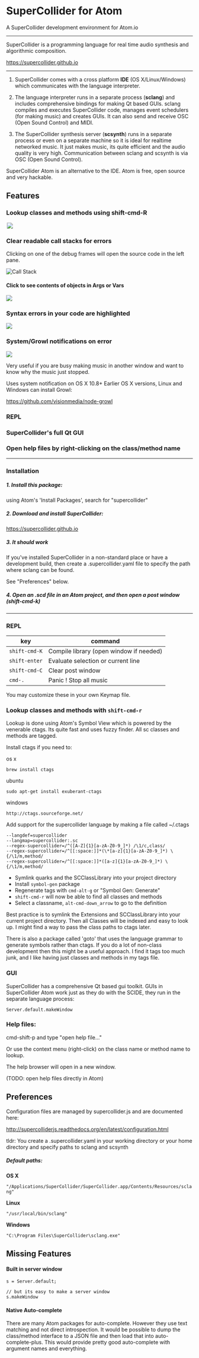# SuperCollider for Atom

A SuperCollider development environment for Atom.io

---

SuperCollider is a programming language for real time audio synthesis and algorithmic composition.

https://supercollider.github.io

---

1. SuperCollider comes with a cross platform **IDE** (OS X/Linux/Windows) which communicates with the language interpreter.

2. The language interpreter runs in a separate process (**sclang**) and includes comprehensive bindings for making Qt based GUIs. sclang compiles and executes SuperCollider code, manages event schedulers (for making music) and creates GUIs. It can also send and receive OSC (Open Sound Control) and MIDI.

3. The SuperCollider synthesis server (**scsynth**) runs in a separate process or even on a separate machine so it is ideal for realtime networked music. It just makes music, its quite efficient and the audio quality is very high. Communication between sclang and scsynth is via OSC (Open Sound Control).

SuperCollider Atom is an alternative to the IDE. Atom is free, open source and very hackable.


## Features

### Lookup classes and methods using shift-cmd-R

<img src="docs/images/lookup-classes-methods.png" style="max-width: 500px; margin:auto; display: block;" />

### Clear readable call stacks for errors

Clicking on one of the debug frames will open the source code in the left pane.

![Call Stack](docs/images/callstack.png)

#### Click to see contents of objects in Args or Vars

<img src="docs/images/sc-atom-fold-out.gif" />

### Syntax errors in your code are highlighted

<img src="docs/images/scatom-syntax-error.png" />


### System/Growl notifications on error

<img src="docs/images/growl-notification.png" style="width: auto; max-width: 400px;" />

Very useful if you are busy making music in another window and want to know why the music just stopped.

Uses system notification on OS X 10.8+  Earlier OS X versions, Linux and Windows can install Growl:

https://github.com/visionmedia/node-growl

### REPL
### SuperCollider's full Qt GUI
### Open help files by right-clicking on the class/method name


---


### Installation

##### 1. Install this package:

using Atom's 'Install Packages', search for "supercollider"

##### 2. Download and install SuperCollider:

https://supercollider.github.io

##### 3. It should work

If you've installed SuperCollider in a non-standard place or have a development build, then create a .supercollider.yaml file to specify the path where sclang can be found.

See "Preferences" below.

##### 4. Open an .scd file in an Atom project, and then open a post window (shift-cmd-k)

---

### REPL

| key              | command                                         |
| ---------------- | ----------------------------------------------- |
| `shift-cmd-K`    | Compile library (open window if needed)         |
| `shift-enter`    | Evaluate selection or current line              |
| `shift-cmd-C`    | Clear post window                               |
| `cmd-.`          | Panic ! Stop all music                          |


You may customize these in your own Keymap file.


### Lookup classes and methods with `shift-cmd-r`

Lookup is done using Atom's Symbol View which is powered by the venerable ctags.
Its quite fast and uses fuzzy finder. All sc classes and methods are tagged.

Install ctags if you need to:

os x

    brew install ctags

ubuntu

    sudo apt-get install exuberant-ctags

windows

    http://ctags.sourceforge.net/


Add support for the supercollider language by making a file called ~/.ctags

    --langdef=supercollider
    --langmap=supercollider:.sc
    --regex-supercollider=/^([A-Z]{1}[a-zA-Z0-9_]*) /\1/c,class/
    --regex-supercollider=/^[[:space:]]*(\*[a-z]{1}[a-zA-Z0-9_]*) \{/\1/m,method/
    --regex-supercollider=/^[[:space:]]*([a-z]{1}[a-zA-Z0-9_]*) \{/\1/m,method/

- Symlink quarks and the SCClassLibrary into your project directory
- Install `symbol-gen` package
- Regenerate tags with `cmd-alt-g` or "Symbol Gen: Generate"
- `shift-cmd-r` will now be able to find all classes and methods
- Select a classname, `alt-cmd-down_arrow` to go to the definition

Best practice is to symlink the Extensions and SCClassLibrary into your current project directory. Then all Classes will be indexed and easy to look up.
I might find a way to pass the class paths to ctags later.

There is also a package called 'goto' that uses the language grammar to generate symbols rather than ctags.  If you do a lot of non-class development then this might be a useful approach. I find it tags too much junk, and I like having just classes and methods in my tags file.

### GUI

SuperCollider has a comprehensive Qt based gui toolkit.  GUIs in SuperCollider Atom work just as they do with the SCIDE, they run in the separate language process:

    Server.default.makeWindow

### Help files:

cmd-shift-p  and type "open help file..."

Or use the context menu (right-click) on the class name or method name to lookup.

The help browser will open in a new window.


(TODO: open help files directly in Atom)

## Preferences

Configuration files are managed by supercollider.js and are documented here:

http://supercolliderjs.readthedocs.org/en/latest/configuration.html

tldr: You create a .supercollider.yaml in your working directory or your home directory
and specify paths to sclang and scsynth

##### Default paths:

**OS X**

`"/Applications/SuperCollider/SuperCollider.app/Contents/Resources/sclang"`

**Linux**

`"/usr/local/bin/sclang"`

**Windows**

`"C:\Program Files\SuperCollider\sclang.exe"`


## Missing Features

#### Built in server window

    s = Server.default;

    // but its easy to make a server window
    s.makeWindow


#### Native Auto-complete

There are many Atom packages for auto-complete. However they use text matching and not direct introspection.
It would be possible to dump the class/method interface to a JSON file and then load that into auto-complete-plus.
This would provide pretty good auto-complete with argument names and everything.

